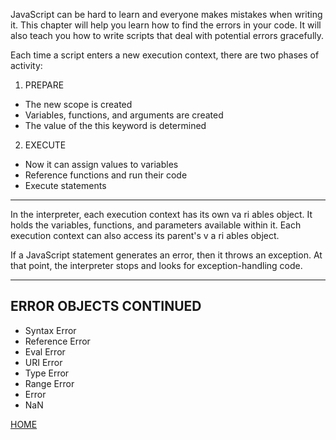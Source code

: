 
JavaScript can be hard to learn and everyone makes
mistakes when writing it. This chapter will help you learn
how to find the errors in your code. It will also teach you how
to write scripts that deal with potential errors gracefully.


Each time a script enters a new execution context, there are two phases
of activity:
1. PREPARE
* The new scope is created
* Variables, functions, and arguments are created
* The value of the this keyword is determined
2. EXECUTE
* Now it can assign values to variables
* Reference functions and run their code
* Execute statements

<hr>

In the interpreter, each execution context has its own va ri ables object.
It holds the variables, functions, and parameters available within it.
Each execution context can also access its parent's v a ri ables object.

If a JavaScript statement generates an error, then it throws an exception.
At that point, the interpreter stops and looks for exception-handling code.

<hr>

## ERROR OBJECTS CONTINUED
* Syntax Error
* Reference Error
* Eval Error
* URI Error
* Type Error
* Range Error
* Error
* NaN

<a href="README.md">HOME</a>